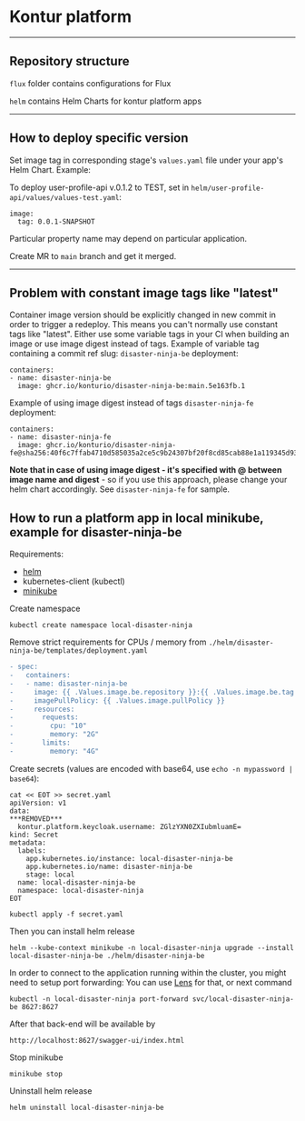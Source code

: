 Kontur platform
======================

---
<a name="structure"></a>Repository structure
---
```flux``` folder contains configurations for Flux

```helm``` contains Helm Charts for kontur platform apps

---
<a name="deploy-specific"></a>How to deploy specific version
---
Set image tag in corresponding stage's ```values.yaml``` file under your app's Helm Chart.
Example:

To deploy user-profile-api v.0.1.2 to TEST, set in ```helm/user-profile-api/values/values-test.yaml```:
```
image:
  tag: 0.0.1-SNAPSHOT
```
Particular property name may depend on particular application.

Create MR to ```main``` branch and get it merged.

---
<a name="constant-tags"></a>Problem with constant image tags like "latest"
---
Container image version should be explicitly changed in new commit in order to trigger a redeploy. This means you can't normally use constant tags like "latest".
Either use some variable tags in your CI when building an image or use image digest instead of tags.
Example of variable tag containing a commit ref slug: ```disaster-ninja-be``` deployment:
```
containers:
- name: disaster-ninja-be
  image: ghcr.io/konturio/disaster-ninja-be:main.5e163fb.1
```
Example of using image digest instead of tags ```disaster-ninja-fe``` deployment:
```
containers:
- name: disaster-ninja-fe
  image: ghcr.io/konturio/disaster-ninja-fe@sha256:40f6c7ffab4710d585035a2ce5c9b24307bf20f8cd85cab88e1a119345d93ef5
```
**Note that in case of using image digest - it's specified with @ between image name and digest** - so if you use this approach, please change your helm chart accordingly. See ```disaster-ninja-fe``` for sample.


<a name="minikube"></a>How to run a platform app in local minikube, example for disaster-ninja-be
---

Requirements:
 - [helm](https://helm.sh/docs/intro/install/)
 - kubernetes-client (kubectl)
 - [minikube](https://minikube.sigs.k8s.io/docs/start/)

Create namespace
```
kubectl create namespace local-disaster-ninja
```
Remove strict requirements for CPUs / memory
from `./helm/disaster-ninja-be/templates/deployment.yaml`
```diff
- spec:
-   containers:
-   - name: disaster-ninja-be
-     image: {{ .Values.image.be.repository }}:{{ .Values.image.be.tag }}
-     imagePullPolicy: {{ .Values.image.pullPolicy }}
-     resources:
-       requests:
-         cpu: "10"
-         memory: "2G"
-       limits:
-         memory: "4G"
```

Create secrets (values are encoded with base64, use ```echo -n mypassword | base64```):
```
cat << EOT >> secret.yaml
apiVersion: v1
data:
***REMOVED***
  kontur.platform.keycloak.username: ZGlzYXN0ZXIubmluamE=
kind: Secret
metadata:
  labels:
    app.kubernetes.io/instance: local-disaster-ninja-be
    app.kubernetes.io/name: disaster-ninja-be
    stage: local
  name: local-disaster-ninja-be
  namespace: local-disaster-ninja
EOT

kubectl apply -f secret.yaml 
```

Then you can install helm release
```
helm --kube-context minikube -n local-disaster-ninja upgrade --install local-disaster-ninja-be ./helm/disaster-ninja-be
```

In order to connect to the application running within the cluster, you might need to setup port forwarding:
You can use [Lens](https://github.com/lensapp/lens) for that, 
or next command
```
kubectl -n local-disaster-ninja port-forward svc/local-disaster-ninja-be 8627:8627
```
After that back-end will be available by
```
http://localhost:8627/swagger-ui/index.html
```

Stop minikube
```
minikube stop
```

Uninstall helm release
```
helm uninstall local-disaster-ninja-be
```